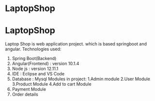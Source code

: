 # LaptopShop

# LaptopShop
Laptop Shop is web application project. which is based springboot and angular.
Technologies used:
 1. Spring Boot(Backend) 
 2. Angular(Frontend) : version 10.1.4
 3. Node js : version 12.11.1
 4. IDE : Eclipse and VS Code
 5. Database : Mysql 
Modules in project:
1.Admin module
2.User Module
3.Product Module
4.Add to cart Module
5. Payment Module
6. Order details
